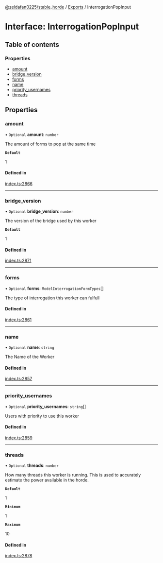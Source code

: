 [@zeldafan0225/stable_horde](../README.md) / [Exports](../modules.md) / InterrogationPopInput

# Interface: InterrogationPopInput

## Table of contents

### Properties

- [amount](InterrogationPopInput.md#amount)
- [bridge\_version](InterrogationPopInput.md#bridge_version)
- [forms](InterrogationPopInput.md#forms)
- [name](InterrogationPopInput.md#name)
- [priority\_usernames](InterrogationPopInput.md#priority_usernames)
- [threads](InterrogationPopInput.md#threads)

## Properties

### amount

• `Optional` **amount**: `number`

The amount of forms to pop at the same time

**`Default`**

1

#### Defined in

[index.ts:2866](https://github.com/ZeldaFan0225/stable_horde/blob/ca96654/index.ts#L2866)

___

### bridge\_version

• `Optional` **bridge\_version**: `number`

The version of the bridge used by this worker

**`Default`**

1

#### Defined in

[index.ts:2871](https://github.com/ZeldaFan0225/stable_horde/blob/ca96654/index.ts#L2871)

___

### forms

• `Optional` **forms**: `ModelInterrogationFormTypes`[]

The type of interrogation this worker can fulfull

#### Defined in

[index.ts:2861](https://github.com/ZeldaFan0225/stable_horde/blob/ca96654/index.ts#L2861)

___

### name

• `Optional` **name**: `string`

The Name of the Worker

#### Defined in

[index.ts:2857](https://github.com/ZeldaFan0225/stable_horde/blob/ca96654/index.ts#L2857)

___

### priority\_usernames

• `Optional` **priority\_usernames**: `string`[]

Users with priority to use this worker

#### Defined in

[index.ts:2859](https://github.com/ZeldaFan0225/stable_horde/blob/ca96654/index.ts#L2859)

___

### threads

• `Optional` **threads**: `number`

How many threads this worker is running. This is used to accurately estimate the power available in the horde.

**`Default`**

1

**`Minimum`**

1

**`Maximum`**

10

#### Defined in

[index.ts:2878](https://github.com/ZeldaFan0225/stable_horde/blob/ca96654/index.ts#L2878)

